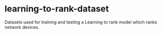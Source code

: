 # learning-to-rank-dataset
Datasets used for training and testing a Learning to rank model which ranks network devices. 
